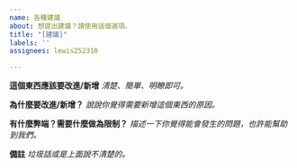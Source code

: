 ```yaml
---
name: 各種建議
about: 想提出建議？請使用這個選項。
title: "[建議]"
labels: ''
assignees: lewis252310

---
```


**這個東西應該要改進/新增**
*清楚、簡單、明瞭即可。*


**為什麼要改進/新增？**
*說說你覺得需要新增這個東西的原因。*


**有什麼弊端？需要什麼做為限制？**
*描述一下你覺得能會發生的問題，也許能幫助到我們。*


**備註**
*垃圾話或是上面說不清楚的。*
